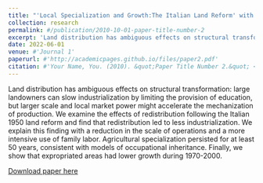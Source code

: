 ```yaml
---
title: "'Local Specialization and Growth:The Italian Land Reform' with Riccardo Bianchi Vimercati, and Giampaolo Lecce "
collection: research
permalink: #/publication/2010-10-01-paper-title-number-2
excerpt: 'Land distribution has ambiguous effects on structural transformation: large landowners can slow industrialization by limiting the provision of education, but larger scale and local market power might accelerate the mechanization of production. We examine the effects of redistribution following the Italian 1950 land reform and find that redistribution led to less industrialization. We explain this finding with a reduction in the scale of operations and a more intensive use of family labor. Agricultural specialization persisted for at least 50 years, consistent with models of occupational inheritance. Finally, we show that expropriated areas had lower growth during 1970-2000. '
date: 2022-06-01
venue: #'Journal 1'
paperurl: #'http://academicpages.github.io/files/paper2.pdf'
citation: #'Your Name, You. (2010). &quot;Paper Title Number 2.&quot; <i>Journal 1</i>. 1(2).'
---
```

Land distribution has ambiguous effects on structural transformation: large landowners can slow industrialization by limiting the provision of education, but larger scale and local market power might accelerate the mechanization of production. We examine the effects of redistribution following the Italian 1950 land reform and find that redistribution led to less industrialization. We explain this finding with a reduction in the scale of operations and a more intensive use of family labor. Agricultural specialization persisted for at least 50 years, consistent with models of occupational inheritance. Finally, we show that expropriated areas had lower growth during 1970-2000. 

[Download paper here](https://github.com/Magna24/Hosted-Files/raw/main/land_reform_italy_B-L-M.pdf)


